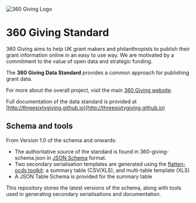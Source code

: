 ![360 Giving Logo](http://openphilanthropy.files.wordpress.com/2014/02/cropped-360givinglogo-2010-size.jpg)

360 Giving Standard
========

360 Giving aims to help UK grant makers and philanthropists to publish their grant information online in an easy to use way.  We are motivated by a commitment to the value of open data and strategic funding.

The **360 Giving Data Standard** provides a common approach for publishing grant data. 

For more about the overall project, visit the main [360 Giving website](http://threesixtygiving.com/about/).

Full documentation of the data standard is provided at [http://threesixtygiving.github.io](http://threesixtygiving.github.io)

## Schema and tools

From Version 1.0 of the schema and onwards:

* The authoritative source of the standard is found in 360-giving-schema.json in [JSON Schema](http://json-schema.org/) format.
* Two secondary serialisation templates are generated using the [flatten-ocds toolkit](https://github.com/open-contracting/flattening-ocds): a summary table (CSV/XLS), and multi-table template (XLS)
* A JSON Table Schema is provided for the summary table

This repository stores the latest versions of the schema, along with tools used in generating secondary serialisations and documentation.


